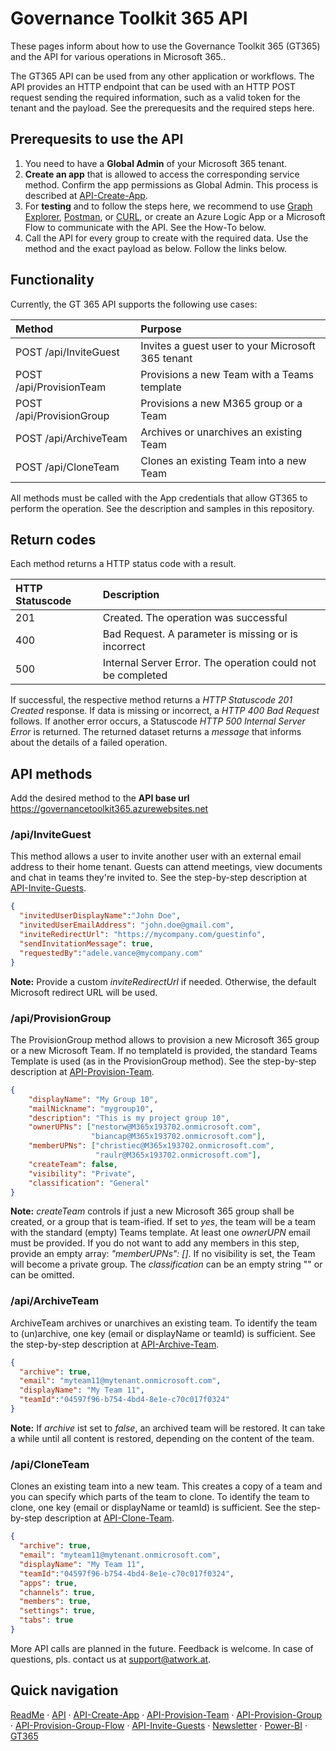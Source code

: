 # Governance Toolkit 365 API

These pages inform about how to use the Governance Toolkit 365 (GT365) and the API for various operations in Microsoft 365..

The GT365 API can be used from any other application or workflows. The API provides an HTTP endpoint that can be used with an HTTP POST request sending the required information, such as a valid token for the tenant and the payload. See the prerequesits and the required steps here.

## Prerequesits to use the API

1. You need to have a **Global Admin** of your Microsoft 365 tenant.
2. **Create an app** that is allowed to access the corresponding service method. Confirm the app permissions as Global Admin. This process is described at [API-Create-App](./API-create-app.md).
3. For **testing** and to follow the steps here, we recommend to use [Graph Explorer](http://aka.ms/ge), [Postman](https://www.getpostman.com/downloads/), or [CURL](https://curl.haxx.se/windows/), or create an Azure Logic App or a Microsoft Flow to communicate with the API. See the How-To below.
4. Call the API for every group to create with the required data. Use the method and the exact payload as below. Follow the links below.

## Functionality

Currently, the GT 365 API supports the following use cases:

| Method | Purpose |
|:----|:------|
| POST /api/InviteGuest | Invites a guest user to your Microsoft 365 tenant |
| POST /api/ProvisionTeam | Provisions a new Team with a Teams template |
| POST /api/ProvisionGroup | Provisions a new M365 group or a Team |
| POST /api/ArchiveTeam | Archives or unarchives an existing Team |
| POST /api/CloneTeam | Clones an existing Team into a new Team |

All methods must be called with the App credentials that allow GT365 to perform the operation. See the description and samples in this repository.

## Return codes

Each method returns a HTTP status code with a result.

| HTTP Statuscode | Description |
|:----|:------|
| 201 | Created. The operation was successful |
| 400 | Bad Request. A parameter is missing or is incorrect |
| 500 | Internal Server Error. The operation could not be completed |

If successful, the respective method returns a *HTTP Statuscode 201 Created* response. If data is missing or incorrect, a *HTTP 400 Bad Request* follows. If another error occurs, a Statuscode *HTTP 500 Internal Server Error* is returned.
The returned dataset returns a *message* that informs about the details of a failed operation.

## API methods

Add the desired method to the **API base url** https://governancetoolkit365.azurewebsites.net

### /api/InviteGuest

This method allows a user to invite another user with an external email address to their home tenant. Guests can attend meetings, view documents and chat in teams they're invited to. See the step-by-step description at [API-Invite-Guests](./API-invite-guest.md).

~~~~json
{
  "invitedUserDisplayName":"John Doe",
  "invitedUserEmailAddress": "john.doe@gmail.com",
  "inviteRedirectUrl": "https://mycompany.com/guestinfo",  
  "sendInvitationMessage": true,
  "requestedBy":"adele.vance@mycompany.com"
}
~~~~

**Note:** Provide a custom *inviteRedirectUrl* if needed. Otherwise, the default Microsoft redirect URL will be used.



### /api/ProvisionGroup

The ProvisionGroup method allows to provision a new Microsoft 365 group or a new Microsoft Team.
If no templateId is provided, the standard Teams Template is used (as in the ProvisionGroup method).
See the step-by-step description at [API-Provision-Team](./API-provision-team.md).

~~~~json
{
    "displayName": "My Group 10",
    "mailNickname": "mygroup10",
    "description": "This is my project group 10",
    "ownerUPNs": ["nestorw@M365x193702.onmicrosoft.com",
                  "biancap@M365x193702.onmicrosoft.com"],
    "memberUPNs": ["christiec@M365x193702.onmicrosoft.com",
                   "raulr@M365x193702.onmicrosoft.com"],    
    "createTeam": false,
    "visibility": "Private",
    "classification": "General"
}
~~~~

**Note:** *createTeam* controls if just a new Microsoft 365 group shall be created, or a group that is team-ified. If set to *yes*, the team will be a team with the standard (empty) Teams template. At least one *ownerUPN* email must be provided. If you do not want to add any members in this step, provide an empty array: *"memberUPNs": []*. If no visibility is set, the Team will become a private group. The *classification* can be an empty string "" or can be omitted. 

### /api/ArchiveTeam

ArchiveTeam archives or unarchives an existing team. To identify the team to (un)archive, one key (email or displayName or teamId) is sufficient.
See the step-by-step description at [API-Archive-Team](./API-archive-team.md).

~~~~json
{
  "archive": true,
  "email": "myteam11@mytenant.onmicrosoft.com",
  "displayName": "My Team 11",
  "teamId":"04597f96-b754-4bd4-8e1e-c70c017f0324"
}
~~~~

**Note:** If *archive* ist set to *false*, an archived team will be restored. It can take a while until all content is restored, depending on the content of the team.

### /api/CloneTeam

Clones an existing team into a new team. This creates a copy of a team and you can specify which parts of the team to clone.
To identify the team to clone, one key (email or displayName or teamId) is sufficient.
See the step-by-step description at [API-Clone-Team](./API-clone-team.md).

~~~~json
{
  "archive": true,
  "email": "myteam11@mytenant.onmicrosoft.com",
  "displayName": "My Team 11",
  "teamId":"04597f96-b754-4bd4-8e1e-c70c017f0324",
  "apps": true,
  "channels": true,
  "members": true,
  "settings": true,
  "tabs": true
}
~~~~

More API calls are planned in the future. Feedback is welcome.
In case of questions, pls. contact us at [support@atwork.at](mailto:support@atwork.at?subject=GT365-API).

## Quick navigation

[ReadMe](https://github.com/delegate365/GovernanceToolkit365/) &middot; [API](./API.md) &middot; [API-Create-App](./API-create-app.md) &middot; [API-Provision-Team](./API-provision-team.md) &middot; [API-Provision-Group](./API-provision-group.md) &middot; [API-Provision-Group-Flow](./API-provision-group-flow.md) &middot; [API-Invite-Guests](./API-invite-guest.md) &middot; [Newsletter](./newsletter.md) &middot; [Power-BI](./power-bi.md) &middot; [GT365](https://governancetoolkit365.com/)
